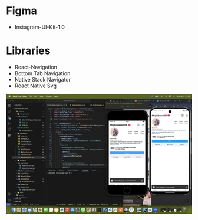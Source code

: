 # Figma

- Instagram-UI-Kit-1.0

# Libraries

- React-Navigation
- Bottom Tab Navigation
- Native Stack Navigator
- React Native Svg

![](firstImg.jpg)
